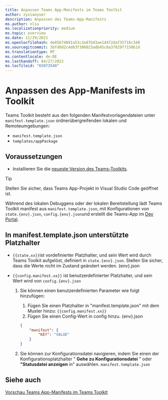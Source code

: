 ```yaml
---
title: Anpassen Teams App-Manifests im Teams Toolkit
author: zyxiaoyuer
description: Anpassen des Teams-App-Manifests
ms.author: nliu
ms.localizationpriority: medium
ms.topic: overview
ms.date: 11/29/2021
ms.openlocfilehash: de85674891a53c1e87b43ae1d472daf35716c348
ms.sourcegitcommit: 3bfd0d2c4d83f306023adb45c8a3f829f7150b1d
ms.translationtype: MT
ms.contentlocale: de-DE
ms.lasthandoff: 04/27/2022
ms.locfileid: "65073540"
---
```

# <a name="customize-app-manifest-in-toolkit"></a>Anpassen des App-Manifests im Toolkit

Teams Toolkit besteht aus den folgenden Manifestvorlagendateien unter `manifest.template.json` ordnerübergreifenden lokalen und Remoteumgebungen:

* `manifest.template.json`
* `templates/appPackage`


## <a name="prerequisite"></a>Voraussetzungen

* Installieren Sie die [neueste Version des Teams-Toolkits](https://marketplace.visualstudio.com/items?itemName=TeamsDevApp.ms-teams-vscode-extension).

> [!TIP]
> Stellen Sie sicher, dass Teams App-Projekt in Visual Studio Code geöffnet ist.

Während des lokalen Debuggens oder der lokalen Bereitstellung lädt Teams Toolkit manifest aus `manifest.template.json`, mit Konfigurationen von `state.{env}.json`, `config.{env}.json`und erstellt die Teams-App im [Dev Portal](https://dev.teams.microsoft.com/apps).


## <a name="placeholders-supported-in-manifesttemplatejson"></a>In manifest.template.json unterstützte Platzhalter

* `{{state.xx}}`ist vordefinierter Platzhalter, und sein Wert wird durch Teams Toolkit aufgelöst, definiert in `state.{env}.json`. Stellen Sie sicher, dass die Werte nicht im Zustand geändert werden. {env}.json
* `{{config.manifest.xx}}` ist benutzerdefinierter Platzhalter, und sein Wert wird von `config.{env}.json`

  1. Sie können einen benutzerdefinierten Parameter wie folgt hinzufügen:
      1. Fügen Sie einen Platzhalter in "manifest.template.json" mit dem Muster hinzu: `{{config.manifest.xx}}`
      2. Fügen Sie einen Config-Wert in config hinzu. {env}.json

        ```json
        {
            "manifest": {
                "KEY": "VALUE"
            }
        }
        ```

   2. Sie können zur Konfigurationsdatei navigieren, indem Sie einen der Konfigurationsplatzhalter " **Gehe zu Konfigurationsdatei** " oder **"Statusdatei anzeigen** in" auswählen. `manifest.template.json`

## <a name="see-also"></a>Siehe auch

[Vorschau Teams App-Manifests im Teams Toolkit](TeamsFx-manifest-preview.md)
